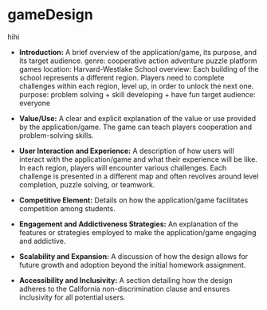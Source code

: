 # gameDesign
hihi
- **Introduction:** A brief overview of the application/game, its purpose, and its target audience.
genre: cooperative action adventure puzzle platform games
location: Harvard-Westlake School
overview: Each building of the school represents a different region. Players need to complete challenges within each region, level up, in order to unlock the next one. 
purpose: problem solving + skill developing + have fun
target audience: everyone

- **Value/Use:** A clear and explicit explanation of the value or use provided by the application/game.
The game can teach players cooperation and problem-solving skills.


- **User Interaction and Experience:** A description of how users will interact with the application/game and what their experience will be like.
In each region, players will encounter various challenges. Each challenge is presented in a different map and often revolves around level completion, puzzle solving, or teamwork.


- **Competitive Element:** Details on how the application/game facilitates competition among students.



- **Engagement and Addictiveness Strategies:** An explanation of the features or strategies employed to make the application/game engaging and addictive.



- **Scalability and Expansion:** A discussion of how the design allows for future growth and adoption beyond the initial homework assignment.


- **Accessibility and Inclusivity:** A section detailing how the design adheres to the California non-discrimination clause and ensures inclusivity for all potential users.